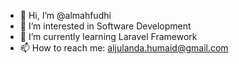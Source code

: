 - 👋 Hi, I’m @almahfudhi
- 👀 I’m interested in Software Development 
- 🌱 I’m currently learning Laravel Framework
- 📫 How to reach me: aljulanda.humaid@gmail.com

<!---
almahfudhi/almahfudhi is a ✨ special ✨ repository because its `README.md` (this file) appears on your GitHub profile.
You can click the Preview link to take a look at your changes.
--->
